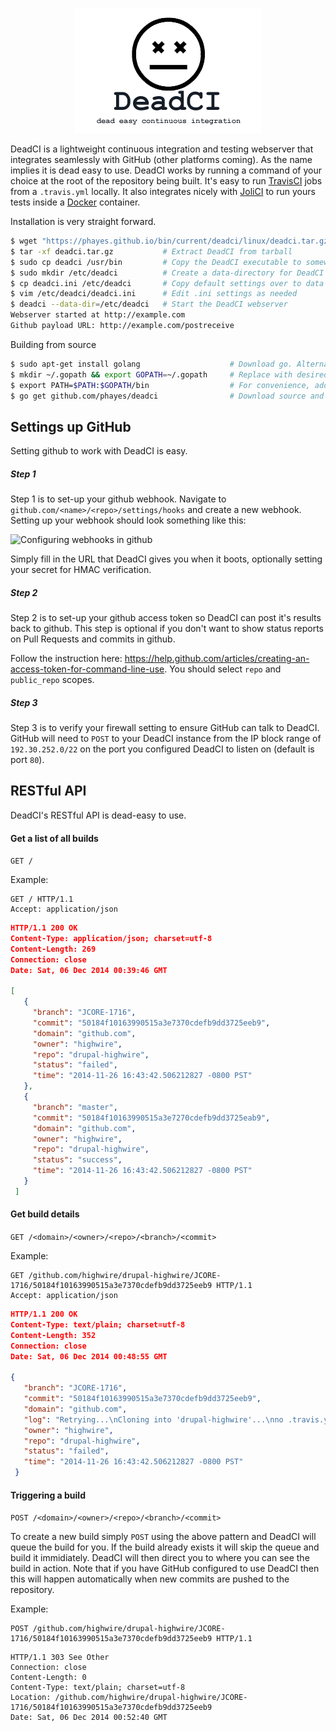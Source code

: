 <p align="center"><img src="/media/deadci-logo.png" /></p>

DeadCI is a lightweight continuous integration and testing webserver that integrates seamlessly with GitHub (other platforms coming). As the name implies it is dead easy to use. DeadCI works by running a command of your choice at the root of the repository being built. It's easy to run [TravisCI](https://travis-ci.org) jobs from a `.travis.yml` locally. It also integrates nicely with [JoliCI](https://github.com/jolicode/JoliCi) to run yours tests inside a [Docker](https://www.docker.com) container. 

Installation is very straight forward.
```bash
$ wget "https://phayes.github.io/bin/current/deadci/linux/deadci.tar.gz"
$ tar -xf deadci.tar.gz           # Extract DeadCI from tarball
$ sudo cp deadci /usr/bin         # Copy the DeadCI executable to somewhere in your $PATH
$ sudo mkdir /etc/deadci          # Create a data-directory for DeadCI
$ cp deadci.ini /etc/deadci       # Copy default settings over to data directory
$ vim /etc/deadci/deadci.ini      # Edit .ini settings as needed
$ deadci --data-dir=/etc/deadci   # Start the DeadCI webserver
Webserver started at http://example.com
Github payload URL: http://example.com/postreceive
```

Building from source
```bash
$ sudo apt-get install golang                    # Download go. Alternativly build from source: https://golang.org/doc/install/source
$ mkdir ~/.gopath && export GOPATH=~/.gopath     # Replace with desired GOPATH
$ export PATH=$PATH:$GOPATH/bin                  # For convenience, add go's bin dir to your PATH
$ go get github.com/phayes/deadci                # Download source and compile
```

## Settings up GitHub

Setting github to work with DeadCI is easy. 

##### Step 1

Step 1 is to set-up your github webhook. Navigate to `github.com/<name>/<repo>/settings/hooks` and create a new webhook. Setting up your webhook should look something like this:

![Configuring webhooks in github](https://i.imgur.com/u3ciUD7.png)

Simply fill in the URL that DeadCI gives you when it boots, optionally setting your secret for HMAC verification.

##### Step 2

Step 2 is to set-up your github access token so DeadCI can post it's results back to github. This step is optional if you don't want to show status reports on Pull Requests and commits in github. 

Follow the instruction here: https://help.github.com/articles/creating-an-access-token-for-command-line-use. You should select `repo` and `public_repo` scopes. 

##### Step 3

Step 3 is to verify your firewall setting to ensure GitHub can talk to DeadCI. GitHub will need to `POST` to your DeadCI instance from the IP block range of `192.30.252.0/22` on the port you configured DeadCI to listen on (default is port `80`). 

## RESTful API

DeadCI's RESTful API is dead-easy to use. 

#### Get a list of all builds

`GET /`

Example:
```http
GET / HTTP/1.1
Accept: application/json
```

```json
HTTP/1.1 200 OK
Content-Type: application/json; charset=utf-8
Content-Length: 269
Connection: close
Date: Sat, 06 Dec 2014 00:39:46 GMT

[
   {
     "branch": "JCORE-1716",
     "commit": "50184f10163990515a3e7370cdefb9dd3725eeb9",
     "domain": "github.com",
     "owner": "highwire",
     "repo": "drupal-highwire",
     "status": "failed",
     "time": "2014-11-26 16:43:42.506212827 -0800 PST"
   }, 
   {
     "branch": "master",
     "commit": "50184f10163990515a3e7270cdefb9dd3725eab9",
     "domain": "github.com",
     "owner": "highwire",
     "repo": "drupal-highwire",
     "status": "success",
     "time": "2014-11-26 16:43:42.506212827 -0800 PST"
   }
 ]
```

#### Get build details

`GET /<domain>/<owner>/<repo>/<branch>/<commit>`

Example:

```http
GET /github.com/highwire/drupal-highwire/JCORE-1716/50184f10163990515a3e7370cdefb9dd3725eeb9 HTTP/1.1
Accept: application/json
```

```json
HTTP/1.1 200 OK
Content-Type: text/plain; charset=utf-8
Content-Length: 352
Connection: close
Date: Sat, 06 Dec 2014 00:48:55 GMT

{
   "branch": "JCORE-1716",
   "commit": "50184f10163990515a3e7370cdefb9dd3725eeb9",
   "domain": "github.com",
   "log": "Retrying...\nCloning into 'drupal-highwire'...\nno .travis.yml found\n\nfailed: exit status 1",
   "owner": "highwire",
   "repo": "drupal-highwire",
   "status": "failed",
   "time": "2014-11-26 16:43:42.506212827 -0800 PST"
 }
```

#### Triggering a build

`POST /<domain>/<owner>/<repo>/<branch>/<commit>`

To create a new build simply `POST` using the above pattern and DeadCI will queue the build for you. If the build already exists it will skip the queue and build it immidiately. DeadCI will then direct you to where you can see the build in action. Note that if you have GitHub configured to use DeadCI then this will happen automatically when new commits are pushed to the repository.

Example:
```http
POST /github.com/highwire/drupal-highwire/JCORE-1716/50184f10163990515a3e7370cdefb9dd3725eeb9 HTTP/1.1
```

```http
HTTP/1.1 303 See Other
Connection: close
Content-Length: 0
Content-Type: text/plain; charset=utf-8
Location: /github.com/highwire/drupal-highwire/JCORE-1716/50184f10163990515a3e7370cdefb9dd3725eeb9
Date: Sat, 06 Dec 2014 00:52:40 GMT
```
